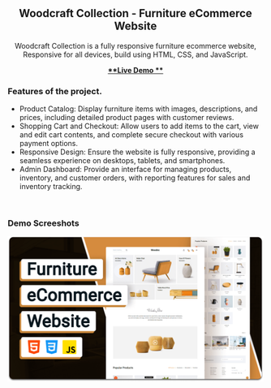 <div align="center">
  

  <br />
  <br />

  <h2 align="center">Woodcraft Collection - Furniture eCommerce Website</h2>

  Woodcraft Collection is a fully responsive furniture ecommerce website, <br />Responsive for all devices, build using HTML, CSS, and JavaScript.

  <a href="https://furniture-ecommerce-website-by-yash-gadre.vercel.app/"><strong> **Live Demo **</strong></a>

</div>

### Features of the project.

* Product Catalog: Display furniture items with images, descriptions, and prices, including detailed product pages with customer reviews.
* Shopping Cart and Checkout: Allow users to add items to the cart, view and edit cart contents, and complete secure checkout with various payment options.
* Responsive Design: Ensure the website is fully responsive, providing a seamless experience on desktops, tablets, and smartphones.
* Admin Dashboard: Provide an interface for managing products, inventory, and customer orders, with reporting features for sales and inventory tracking.
 

<br />

### Demo Screeshots

![Woodex Desktop Demo](./readme-images/desktop.png "Desktop Demo")

